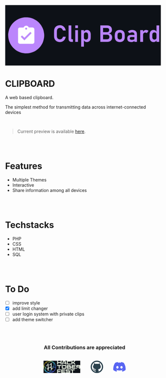 <center><img src="images/cb.svg"></center>

# CLIPBOARD
A web based clipboard.

The simplest method for transmitting data across internet-connected devices


<br>

> Current preview is available [here](https://djabrj.gq/).

<br>
<br>

# Features
- Multiple Themes
- Interactive
- Share information among all devices

<br>
<br>

# Techstacks
- PHP
- CSS
- HTML
- SQL

<br>
<br>

# To Do

- [ ] improve style
- [x] add limit changer
- [ ] user login system with private clips
- [ ] add theme switcher

<br>
<br>

<div align="center"  class="icons-social" style="margin-left: 10px;">
 <h3> <b>All Contributions are appreciated </b> </h3>
 <br>
 <a   target="_blank" href="https://hacktoberfest.com">
			<img src="images/hacktober.svg"  height="40" ></a>&nbsp;&nbsp;&nbsp;&nbsp;&nbsp;
        <a style="margin-left: 10px;" target="_blank" href="https://github.com/fadkeabhi/CLIPBOARD">
		<img src="images/github.svg" height="40"></a>&nbsp;&nbsp;&nbsp;&nbsp;&nbsp;
        <a style="margin-left: 10px;" target="_blank" href="">
			<img src="images/discord.svg" height="40"
            width ="40"></a>
      </div>